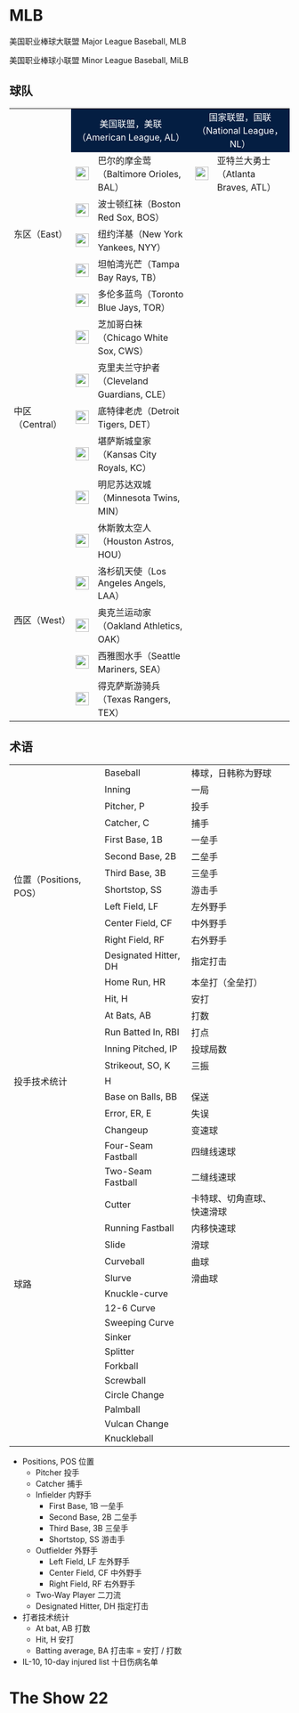 # MLB

美国职业棒球大联盟 Major League Baseball, MLB

美国职业棒球小联盟 Minor League Baseball, MiLB

## 球队
<table>
    <tr>
        <td></td>
        <td colspan="2" style="text-align:center;background-color:#041e42;color:white;">美国联盟，美联（American League, AL）</td>
        <td colspan="2" style="text-align:center;background-color:#041e42;color:white;">国家联盟，国联（National League，NL）</td>
    </tr>
    <tr>
        <td rowspan="5">东区（East）</td>
        <td style="">
            <img style="display:block;margin:0 auto;width:24px;height:24px" src="https://www.mlbstatic.com/team-logos/110.svg">
        </td>
        <td>巴尔的摩金莺（Baltimore Orioles, BAL）</td>
        <td style="">
            <img style="display:block;margin:0 auto;width:24px;height:24px" src="https://www.mlbstatic.com/team-logos/144.svg">
        </td>
        <td>亚特兰大勇士（Atlanta Braves, ATL）</td>
    </tr>
        <td style="">
            <img style="display:block;margin:0 auto;width:24px;height:24px" src="https://www.mlbstatic.com/team-logos/111.svg">
        </td>
        <td>波士顿红袜（Boston Red Sox, BOS）</td>
    </tr>
    <tr>
        <td style="">
            <img style="display:block;margin:0 auto;width:24px;height:24px" src="https://www.mlbstatic.com/team-logos/147.svg">
        </td>
        <td>纽约洋基（New York Yankees, NYY）</td>
    </tr>
    <tr>
        <td style="">
            <img style="display:block;margin:0 auto;width:24px;height:24px" src="https://www.mlbstatic.com/team-logos/139.svg">
        </td>
        <td>坦帕湾光芒（Tampa Bay Rays, TB）</td>
    </tr>
    <tr>
        <td style="">
            <img style="display:block;margin:0 auto;width:24px;height:24px" src="https://www.mlbstatic.com/team-logos/141.svg">
        </td>
        <td>多伦多蓝鸟（Toronto Blue Jays, TOR）</td>
    </tr>
    <tr>
        <td rowspan="5">中区（Central）</td>
        <td style="">
            <img style="display:block;margin:0 auto;width:24px;height:24px" src="https://www.mlbstatic.com/team-logos/145.svg">
        </td>
        <td>芝加哥白袜（Chicago White Sox, CWS）</td>
    </tr>
    <tr>
        <td style="">
            <img style="display:block;margin:0 auto;width:24px;height:24px" src="https://www.mlbstatic.com/team-logos/114.svg">
        </td>
        <td>克里夫兰守护者（Cleveland Guardians, CLE）</td>
    </tr>
    <tr>
        <td style="">
            <img style="display:block;margin:0 auto;width:24px;height:24px" src="https://www.mlbstatic.com/team-logos/116.svg">
        </td>
        <td>底特律老虎（Detroit Tigers, DET）</td>
    </tr>
    <tr>
        <td style="">
            <img style="display:block;margin:0 auto;width:24px;height:24px" src="https://www.mlbstatic.com/team-logos/118.svg">
        </td>
        <td>堪萨斯城皇家（Kansas City Royals, KC）</td>
    </tr>
    <tr>
        <td style="">
            <img style="display:block;margin:0 auto;width:24px;height:24px" src="https://www.mlbstatic.com/team-logos/142.svg">
        </td>
        <td>明尼苏达双城（Minnesota Twins, MIN）</td>
    </tr>
    <tr>
        <td rowspan="5">西区（West）</td>
        <td style="">
            <img style="display:block;margin:0 auto;width:24px;height:24px" src="https://www.mlbstatic.com/team-logos/117.svg">
        </td>
        <td>休斯敦太空人（Houston Astros, HOU）</td>
    </tr>
    <tr>
        <td style="">
            <img style="display:block;margin:0 auto;width:24px;height:24px" src="https://www.mlbstatic.com/team-logos/108.svg">
        </td>
        <td>洛杉矶天使（Los Angeles Angels, LAA）</td>
    </tr>
    <tr>
        <td style="">
            <img style="display:block;margin:0 auto;width:24px;height:24px" src="https://www.mlbstatic.com/team-logos/133.svg">
        </td>
        <td>奥克兰运动家（Oakland Athletics, OAK）</td>
    </tr>
    <tr>
        <td style="">
            <img style="display:block;margin:0 auto;width:24px;height:24px" src="https://www.mlbstatic.com/team-logos/136.svg">
        </td>
        <td>西雅图水手（Seattle Mariners, SEA）</td>
    </tr>
    <tr>
        <td style="">
            <img style="display:block;margin:0 auto;width:24px;height:24px" src="https://www.mlbstatic.com/team-logos/140.svg">
        </td>
        <td>得克萨斯游骑兵（Texas Rangers, TEX）</td>
    </tr>
</table>

## 术语
<table>
    <tr>
        <td></td>
        <td>Baseball</td>
        <td>棒球，日韩称为野球</td>
        <td></td>
    </tr>
    <tr>
        <td></td>
        <td>Inning</td>
        <td>一局</td>
        <td></td>
    </tr>
    <tr>
        <td rowspan="10">位置（Positions, POS）</td>
        <td>Pitcher, P</td>
        <td>投手</td>
        <td></td>
    </tr>
    <tr>
        <td>Catcher, C</td>
        <td>捕手</td>
        <td></td>
    </tr>
    <tr>
        <td>First Base, 1B</td>
        <td>一垒手</td>
        <td></td>
    </tr>
    <tr>
        <td>Second Base, 2B</td>
        <td>二垒手</td>
        <td></td>
    </tr>
    <tr>
        <td>Third Base, 3B</td>
        <td>三垒手</td>
        <td></td>
    </tr>
    <tr>
        <td>Shortstop, SS</td>
        <td>游击手</td>
        <td></td>
    </tr>
    <tr>
        <td>Left Field, LF</td>
        <td>左外野手</td>
        <td></td>
    </tr>
    <tr>
        <td>Center Field, CF</td>
        <td>中外野手</td>
        <td></td>
    </tr>
    <tr>
        <td>Right Field, RF</td>
        <td>右外野手</td>
        <td></td>
    </tr>
    <tr>
        <td>Designated Hitter, DH</td>
        <td>指定打击</td>
        <td></td>
    </tr>
    <tr>
        <td></td>
        <td>Home Run, HR</td>
        <td>本垒打（全垒打）</td>
        <td></td>
    </tr>
    <tr>
        <td></td>
        <td>Hit, H</td>
        <td>安打</td>
        <td></td>
    </tr>
    <tr>
        <td></td>
        <td>At Bats, AB</td>
        <td>打数</td>
        <td></td>
    </tr>
    <tr>
        <td></td>
        <td>Run Batted In, RBI</td>
        <td>打点</td>
        <td></td>
    </tr>
    <tr>
        <td rowspan="5">投手技术统计</td>
        <td>Inning Pitched, IP</td>
        <td>投球局数</td>
        <td></td>
    </tr>
    <tr>
        <td>Strikeout, SO, K</td>
        <td>三振</td>
        <td></td>
    </tr>
    <tr>
        <td>H</td>
        <td></td>
        <td></td>
    </tr>
    <tr>
        <td>Base on Balls, BB</td>
        <td>保送</td>
        <td></td>
    </tr>
    <tr>
        <td>Error, ER, E</td>
        <td>失误</td>
        <td></td>
    </tr>
    <tr>
        <td rowspan="19">球路</td>
        <td>Changeup</td>
        <td>变速球</td>
        <td></td>
    </tr>
    <tr>
        <td>Four-Seam Fastball</td>
        <td>四缝线速球</td>
        <td></td>
    </tr>
    <tr>
        <td>Two-Seam Fastball</td>
        <td>二缝线速球</td>
        <td></td>
    </tr>
    <tr>
        <td>Cutter</td>
        <td>卡特球、切角直球、快速滑球</td>
        <td></td>
    </tr>
    <tr>
        <td>Running Fastball</td>
        <td>内移快速球</td>
        <td></td>
    </tr>
    <tr>
        <td>Slide</td>
        <td>滑球</td>
        <td></td>
    </tr>
    <tr>
        <td>Curveball</td>
        <td>曲球</td>
        <td></td>
    </tr>
    <tr>
        <td>Slurve</td>
        <td>滑曲球</td>
        <td></td>
    </tr>
    <tr>
        <td>Knuckle-curve</td>
        <td></td>
        <td></td>
    </tr>
    <tr>
        <td>12-6 Curve</td>
        <td></td>
        <td></td>
    </tr>
    <tr>
        <td>Sweeping Curve</td>
        <td></td>
        <td></td>
    </tr>
    <tr>
        <td>Sinker</td>
        <td></td>
        <td></td>
    </tr>
    <tr>
        <td>Splitter</td>
        <td></td>
        <td></td>
    </tr>
    <tr>
        <td>Forkball</td>
        <td></td>
        <td></td>
    </tr>
    <tr>
        <td>Screwball</td>
        <td></td>
        <td></td>
    </tr>
    <tr>
        <td>Circle Change</td>
        <td></td>
        <td></td>
    </tr>
    <tr>
        <td>Palmball</td>
        <td></td>
        <td></td>
    </tr>
    <tr>
        <td>Vulcan Change</td>
        <td></td>
        <td></td>
    </tr>
    <tr>
        <td>Knuckleball</td>
        <td></td>
        <td></td>
    </tr>
</table>

- Positions, POS 位置
    - Pitcher 投手
    - Catcher 捕手
    - Infielder 内野手
        - First Base, 1B 一垒手
        - Second Base, 2B 二垒手
        - Third Base, 3B 三垒手
        - Shortstop, SS 游击手
    - Outfielder 外野手
        - Left Field, LF 左外野手
        - Center Field, CF 中外野手
        - Right Field, RF 右外野手
    - Two-Way Player 二刀流
    - Designated Hitter, DH	指定打击
- 打者技术统计
    - At bat, AB 打数
    - Hit, H 安打
    - Batting average, BA 打击率 = 安打 / 打数
- IL-10, 10-day injured list 十日伤病名单

# The Show 22
